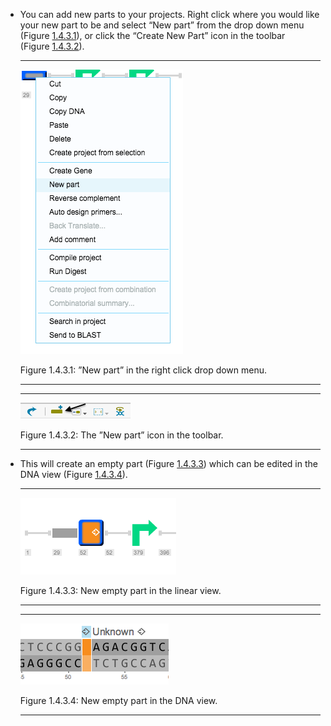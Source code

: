 

-   You can add new parts to your projects. Right click where you would
    like your new part to be and select “New part” from the drop down
    menu (Figure [1.4.3.1](#x1-24001r1)), or click the “Create New Part”
    icon in the toolbar (Figure [1.4.3.2](#x1-24002r2)).

    ------------------------------------------------------------------------

    <div class="figure">

    <span id="x1-24001r1"></span>
    ![PIC](../../../pictures/editing_screenshots/new_part_dropdown.png)
    <div class="caption">

    <span class="id">Figure 1.4.3.1: </span><span class="content">”New
    part” in the right click drop down menu.</span>

    </div>

    </div>

    ------------------------------------------------------------------------

    ------------------------------------------------------------------------

    <div class="figure">

    <span id="x1-24002r2"></span>
    ![PIC](../../../pictures/editing_screenshots/new_part_icon.png)
    <div class="caption">

    <span class="id">Figure 1.4.3.2: </span><span class="content">The
    ”New part” icon in the toolbar.</span>

    </div>

    </div>

    ------------------------------------------------------------------------

-   This will create an empty part (Figure [1.4.3.3](#x1-24003r3)) which
    can be edited in the DNA view (Figure [1.4.3.4](#x1-24004r4)).

    ------------------------------------------------------------------------

    <div class="figure">

    <span id="x1-24003r3"></span>
    ![PIC](../../../pictures/editing_screenshots/empty_part_parts_view.png)
    <div class="caption">

    <span class="id">Figure 1.4.3.3: </span><span class="content">New
    empty part in the linear view.</span>

    </div>

    </div>

    ------------------------------------------------------------------------

    ------------------------------------------------------------------------

    <div class="figure">

    <span id="x1-24004r4"></span>
    ![PIC](../../../pictures/editing_screenshots/empty_part_dna_view.png)
    <div class="caption">

    <span class="id">Figure 1.4.3.4: </span><span class="content">New
    empty part in the DNA view.</span>

    </div>

    </div>

    ------------------------------------------------------------------------
